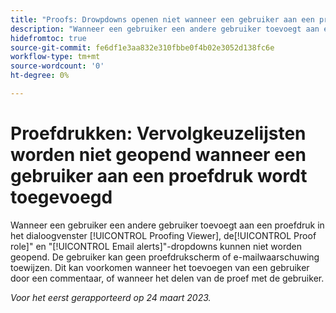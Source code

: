 ```yaml
---
title: "Proofs: Drowpdowns openen niet wanneer een gebruiker aan een proef wordt toegevoegd"
description: "Wanneer een gebruiker een andere gebruiker toevoegt aan een proefdruk in de Proofing Viewer, kunnen de dropdowns van de rol Proef en van het E-mailalarm niet openen. De gebruiker kan geen proefdrukscherm of e-mailwaarschuwing toewijzen. Dit kan voorkomen wanneer het toevoegen van een gebruiker door een commentaar, of wanneer het delen van de proef met de gebruiker."
hidefromtoc: true
source-git-commit: fe6df1e3aa832e310fbbe0f4b02e3052d138fc6e
workflow-type: tm+mt
source-wordcount: '0'
ht-degree: 0%

---
```



# Proefdrukken: Vervolgkeuzelijsten worden niet geopend wanneer een gebruiker aan een proefdruk wordt toegevoegd

<!--This article is on WF and WFP TOCs-->

Wanneer een gebruiker een andere gebruiker toevoegt aan een proefdruk in het dialoogvenster [!UICONTROL Proofing Viewer], de[!UICONTROL Proof role]&quot; en &quot;[!UICONTROL Email alerts]&quot;-dropdowns kunnen niet worden geopend. De gebruiker kan geen proefdrukscherm of e-mailwaarschuwing toewijzen. Dit kan voorkomen wanneer het toevoegen van een gebruiker door een commentaar, of wanneer het delen van de proef met de gebruiker.

_Voor het eerst gerapporteerd op 24 maart 2023._

